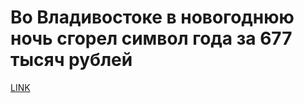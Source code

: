 # Во Владивостоке в новогоднюю ночь сгорел символ года за 677 тысяч рублей



[LINK](https://varlamov.ru/3736326.html)